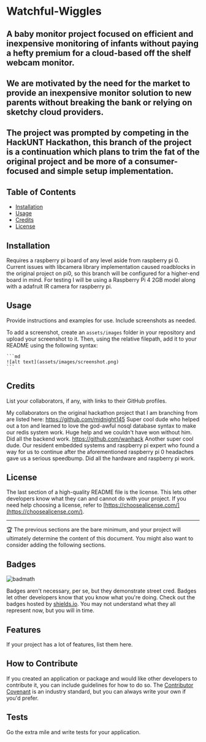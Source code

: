 # Watchful-Wiggles

## A baby monitor project focused on efficient and inexpensive monitoring of infants without paying a hefty premium for a cloud-based off the shelf webcam monitor.
## We are motivated by the need for the market to provide an inexpensive monitor solution to new parents without breaking the bank or relying on sketchy cloud providers. 
## The project was prompted by competing in the HackUNT Hackathon, this branch of the project is a continuation which plans to trim the fat of the original project and be more of a consumer-focused and simple setup implementation.

## Table of Contents
- [Installation](#installation)
- [Usage](#usage)
- [Credits](#credits)
- [License](#license)

## Installation

Requires a raspberry pi board of any level aside from raspberry pi 0. Current issues with libcamera library implementation caused roadblocks in the original project on pi0, so this branch will be configured for a higher-end board in mind.
For testing I will be using a Raspberry Pi 4 2GB model along with a adafruit IR camera for raspberry pi. 

## Usage

Provide instructions and examples for use. Include screenshots as needed.

To add a screenshot, create an `assets/images` folder in your repository and upload your screenshot to it. Then, using the relative filepath, add it to your README using the following syntax:

    ```md
    ![alt text](assets/images/screenshot.png)
    ```

## Credits

List your collaborators, if any, with links to their GitHub profiles.

My collaborators on the original hackathon project that I am branching from are listed here:
https://github.com/midnight145
Super cool dude who helped out a ton and learned to love the god-awful nosql database syntax to make our redis system work. Huge help and we couldn't have won without him. Did all the backend work.
https://github.com/wanhack
Another super cool dude. Our resident embedded systems and raspberry pi expert who found a way for us to continue after the aforementioned raspberry pi 0 headaches gave us a serious speedbump. Did all the hardware and raspberry pi work. 

## License

The last section of a high-quality README file is the license. This lets other developers know what they can and cannot do with your project. If you need help choosing a license, refer to [https://choosealicense.com/](https://choosealicense.com/).

---

🏆 The previous sections are the bare minimum, and your project will ultimately determine the content of this document. You might also want to consider adding the following sections.

## Badges

![badmath](https://img.shields.io/github/languages/top/lernantino/badmath)

Badges aren't necessary, per se, but they demonstrate street cred. Badges let other developers know that you know what you're doing. Check out the badges hosted by [shields.io](https://shields.io/). You may not understand what they all represent now, but you will in time.

## Features

If your project has a lot of features, list them here.

## How to Contribute

If you created an application or package and would like other developers to contribute it, you can include guidelines for how to do so. The [Contributor Covenant](https://www.contributor-covenant.org/) is an industry standard, but you can always write your own if you'd prefer.

## Tests

Go the extra mile and write tests for your application.

